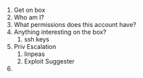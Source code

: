 1. Get on box
2. Who am I?
3. What permissions does this account have?
4. Anything interesting on the box?
	1. ssh keys
5. Priv Escalation
	1. linpeas
	2. Exploit Suggester
6. 